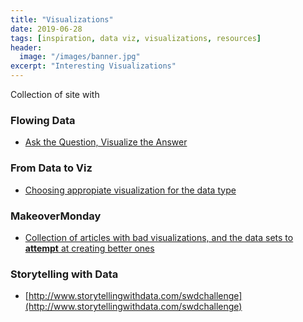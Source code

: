```yaml
---
title: "Visualizations"
date: 2019-06-28
tags: [inspiration, data viz, visualizations, resources]
header:
  image: "/images/banner.jpg"
excerpt: "Interesting Visualizations"
---
```


Collection of site with 
### Flowing Data

* [Ask the Question, Visualize the Answer](https://flowingdata.com/2018/10/17/ask-the-question-visualize-the-answer/)


### From Data to Viz

* [Choosing appropiate visualization for the data type](https://www.data-to-viz.com/index.html)


### MakeoverMonday

* [Collection of articles with bad visualizations, and the data sets to **attempt** at creating better ones](https://www.makeovermonday.co.uk/data/)


### Storytelling with Data

* [http://www.storytellingwithdata.com/swdchallenge](http://www.storytellingwithdata.com/swdchallenge)


